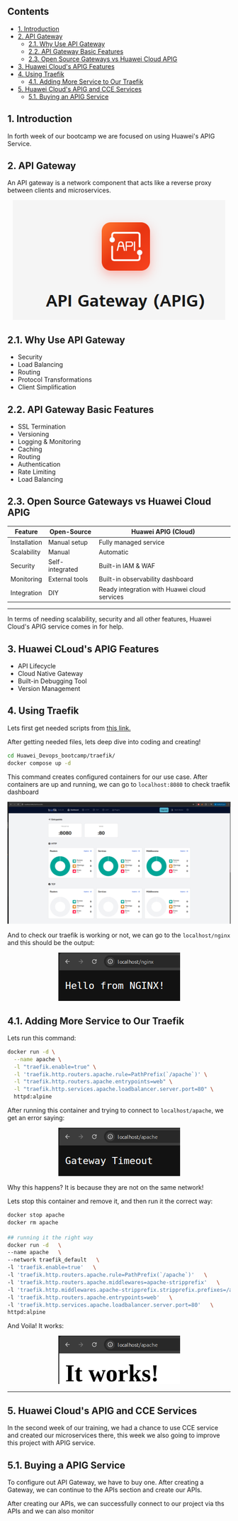 ## Contents

- [1. Introduction](#1-introduction)
- [2. API Gateway](#2-api-gateway)
  - [2.1. Why Use API Gateway](#21-why-use-api-gateway)
  - [2.2. API Gateway Basic Features](#22-api-gateway-basic-features)
  - [2.3. Open Source Gateways vs Huawei Cloud APIG](#23-open-source-gateways-vs-huawei-cloud-apig)
- [3. Huawei Cloud's APIG Features](#3-huawei-clouds-apig-features)
- [4. Using Traefik](#4-using-traefik)
  - [4.1. Adding More Service to Our Traefik](#41-adding-more-service-to-our-traefik)
- [5. Huawei Cloud's APIG and CCE Services](#5-huawei-clouds-apig-and-cce-services)
  - [5.1. Buying an APIG Service](#51-buying-an-apig-service)

## 1. Introduction

In forth week of our bootcamp we are focused on using Huawei's APIG Service.

## 2. API Gateway

An API gateway is a network component that acts like a reverse proxy between clients and microservices.

<p align="center">
  <img src="image.png" alt="Description">
</p>

## 2.1. Why Use API Gateway

 - Security
 - Load Balancing
 - Routing
 - Protocol Transformations
 - Client Simplification

## 2.2. API Gateway Basic Features

 - SSL Termination
 - Versioning 
 - Logging & Monitoring
 - Caching 
 - Routing 
 - Authentication
 - Rate Limiting
 - Load Balancing


## 2.3. Open Source Gateways vs Huawei Cloud APIG 

| Feature           | Open-Source          | Huawei APIG (Cloud)                         |
|-------------------|----------------------|----------------------------------------------|
| Installation      | Manual setup         | Fully managed service                       |
| Scalability       | Manual               | Automatic                                   |
| Security          | Self-integrated      | Built-in IAM & WAF                          |
| Monitoring        | External tools       | Built-in observability dashboard            |
| Integration       | DIY                  | Ready integration with Huawei cloud services|


--- 

In terms of needing scalability, security and all other features, Huawei Cloud's APIG service comes in for help. 

## 3. Huawei CLoud's APIG Features

- API Lifecycle 
- Cloud Native Gateway
- Built-in Debugging Tool
- Version Management

## 4. Using Traefik 

Lets first get needed scripts from [this link.](https://github.com/yagizkarakus/Huawei_Devops_bootcamp/tree/main/traefik)

After getting needed files, lets deep dive into coding and creating!

```bash 
cd Huawei_Devops_bootcamp/traefik/
docker compose up -d
```

This command creates configured containers for our use case. After containers are up and running, we can go to `localhost:8080` to check traefik dashboard

![alt text](image-1.png)

And to check our traefik is working or not, we can go to the `localhost/nginx` and this should be the output:

<p align="center">
  <img src="image-2.png" alt="Description">
</p>

## 4.1. Adding More Service to Our Traefik

Lets run this command:

```bash
docker run -d \
  --name apache \
  -l "traefik.enable=true" \
  -l 'traefik.http.routers.apache.rule=PathPrefix(`/apache`)' \
  -l "traefik.http.routers.apache.entrypoints=web" \
  -l "traefik.http.services.apache.loadbalancer.server.port=80" \
  httpd:alpine
```

After running this container and trying to connect to `localhost/apache`, we get an error saying:

<p align="center">
  <img src="image-3.png" alt="Description">
</p>

Why this happens? It is because they are not on the same network!

Lets stop this container and remove it, and then run it the correct way: 

```bash
docker stop apache
docker rm apache

## running it the right way
docker run -d   \
--name apache   \
--network traefik_default   \
-l 'traefik.enable=true'   \
-l 'traefik.http.routers.apache.rule=PathPrefix(`/apache`)'   \
-l 'traefik.http.routers.apache.middlewares=apache-stripprefix'   \
-l 'traefik.http.middlewares.apache-stripprefix.stripprefix.prefixes=/apache'   \
-l 'traefik.http.routers.apache.entrypoints=web'   \
-l 'traefik.http.services.apache.loadbalancer.server.port=80'   \
httpd:alpine
```

And Voila! It works:

<p align="center">
  <img src="image-4.png" alt="Description">
</p>

--- 

## 5. Huawei Cloud's APIG and CCE Services

In the second week of our training, we had a chance to use CCE service and created our microservices there, this week we also going to improve this project with APIG service.

## 5.1. Buying a APIG Service

To configure out API Gateway, we have to buy one. After creating a Gateway, we can continue to the APIs section and create our APIs.

After creating our APIs, we can successfully connect to our project via ths APIs and we can also monitor 

